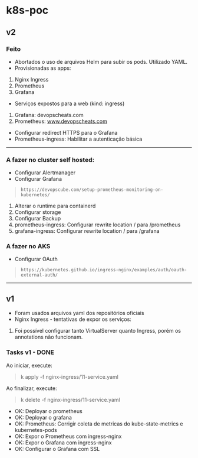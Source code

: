 # k8s-poc

## v2
### Feito

- Abortados o uso de arquivos Helm para subir os pods. Utilizado YAML.
- Provisionadas as apps:
1) Nginx Ingress
2) Prometheus
3) Grafana
- Serviços expostos para a web (kind: ingress)
1) Grafana: devopscheats.com
2) Prometheus: www.devopscheats.com
- Configurar redirect HTTPS para o Grafana
- Prometheus-ingress: Habilitar a autenticação básica

---

### A fazer no cluster self hosted:

- Configurar Alertmanager
- Configurar Grafana
>     https://devopscube.com/setup-prometheus-monitoring-on-kubernetes/

1) Alterar o runtime para containerd
2) Configurar storage
3) Configurar Backup 
4) prometheus-ingress: Configurar rewrite location / para /prometheus
5) grafana-ingress: Configurar rewrite location / para /grafana


### A fazer no AKS
- Configurar OAuth
>     https://kubernetes.github.io/ingress-nginx/examples/auth/oauth-external-auth/

---

## v1
* Foram usados arquivos yaml dos repositórios oficiais
* Nginx Ingress - tentativas de expor os serviços:
1) Foi possível configurar tanto VirtualServer quanto Ingress, porém os annotations não funcionam.

### Tasks v1 - DONE

Ao iniciar, execute:
> k apply -f nginx-ingress/11-service.yaml

Ao finalizar, execute:
> k delete -f nginx-ingress/11-service.yaml

- OK: Deployar o prometheus
- OK: Deployar o grafana
- OK: Prometheus: Corrigir coleta de metricas do kube-state-metrics e kubernetes-pods
- OK: Expor o Prometheus com ingress-nginx
- OK: Expor o Grafana com ingress-nginx
- OK: Configurar o Grafana com SSL
